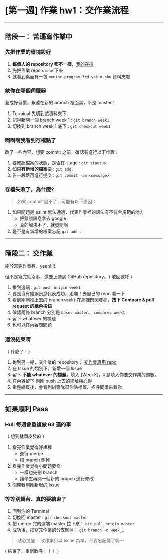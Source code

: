 # [第一週] 作業 hw1：交作業流程

---

## 階段一： 苦逼寫作業中

### 先把作業的環境設好

1. **每個人的 repository 都不一樣**，[我的在這](https://github.com/Lidemy/mentor-program-3rd-yakim-shu)
2. 先把作業 repo `clone` 下來 
3. 就看到桌面有一包 `mentor-program-3rd-yakim-shu` 資料夾啦

### 欸你在哪個伺服器

養成好習慣，永遠在新的 branch 裡面寫，不是 master！

1. Terminal 先切到該資料夾下
2. 記得新開一個 branch week 1 : `git branch week1`
3. 切換到 branch week 1 底下 : `git checkout week1`

### 啊啊啊我看到存檔點了

改了一些內容，想要 commit 之前，確認有進行以下步驟：

1. 要確認檔案的狀態，是否在 stage : `git stautus`
2. 如果**有新增的檔案**要 : `git add.`
3. 告一段落再進行提交 : `git commit -am <message>`

### 存檔失敗了，為什麼?

> 如果 commit 過不了，可能有以下原因：

1. 如果問題是 eslint 無法通過，代表作業裡的語法有不符合規範的地方
    - 把錯誤訊息拿去 google 
    - 真的解決不了，就發問啊
2. 是不是有新增的檔案忘記 `git add .` 

---

## 階段二： 交作業

終於寫完作業惹，yeah!!!!

但不是寫完就沒事，還要上傳到 GitHub repository。（ 收回歡呼 ）

1. 推到遠端 : `git push origin week1 `
2. 要是沒有錯誤訊息代表成功，走囉！去自己的 repo 看一下
3. 看到剛剛推上去的 branch `week1` 在那裡閃閃發亮，**按下 Compare & pull request 的綠色按鈕**
4. 確認兩條 branch 分別是 `base: master`、 `compare: week1`
5. 留下 whatever 的標題
6. 也可以在內容問問題

### 還沒結束唷

（ 什麼？！）

1. 跑到另一棚，交作業的 repository： [交作業專用 repo](https://github.com/Lidemy/homeworks-3rd/issues)
2. 在 Issue 的類別下，新增一個 Issue
3. 留下 **不能 whatever 的標題**，填入 [WeekX]，`X` 請填入你要交作業的週數。
4. 在內容留下 剛剛 push 上去的網址與心得
5. 重整網頁後，會看到糾察隊幫你貼標籤、招呼同學來看你

---

## 如果順利 Pass 

### Huli 每週會重複做 63 遍的事

（ 想到就頭皮發麻 ）

1. 看完作業覺得好棒棒
    - 進行 merge
    - 把 branch 刪掉
2. 看完作業覺得小問題要修
    - 一樣也先刪 branch
    - 讓學生再開一個新的 branch 進行修改
3. 關閉我剛剛新增的 Issue

### 等等別轉台、真的要結束了

 1. 回到你的 Terminal
 2. 切換回 master : `git checkout master`
 3. 把 merge 完的遠端 master 拉下來： `git pull origin master`
 4. 成功後，把寫完作業的分支刪掉： `git branch -d week_1`

> 貼心提醒： 改作業只以 Issue 為準，不要忘記傳了啊～

( 結束了，重新歡呼！！！ )
 